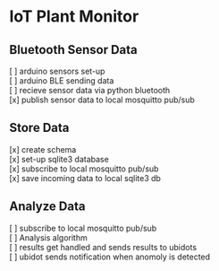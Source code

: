 
# IoT Plant Monitor

## Bluetooth Sensor Data
[ ] arduino sensors set-up  
[ ] arduino BLE sending data  
[ ] recieve sensor data via python bluetooth  
[x] publish sensor data to local mosquitto pub/sub  

## Store Data
[x] create schema  
[x] set-up sqlite3 database  
[x] subscribe to local mosquitto pub/sub  
[x] save incoming data to local sqlite3 db  

## Analyze Data
[ ] subscribe to local mosquitto pub/sub  
[ ] Analysis algorithm  
[ ] results get handled and sends results to ubidots  
[ ] ubidot sends notification when anomoly is detected  

